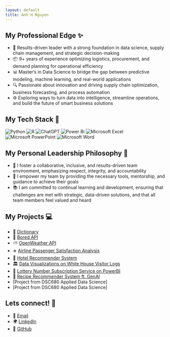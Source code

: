 ```yaml
---
layout: default
title: Anh H Nguyen
---
```


## My Professional Edge ✨
- 🚀 Results-driven leader with a strong foundation in data science, supply chain management, and strategic decision-making<br/>
- 📦 9+ years of experience optimizing logistics, procurement, and demand planning for operational efficiency<br/>
- 📊 Master’s in Data Science to bridge the gap between predictive modeling, machine learning, and real-world applications<br/>
- 🔍 Passionate about innovation and driving supply chain optimization, business forecasting, and process automation<br/>
- ⚙️ Exploring ways to turn data into intelligence, streamline operations, and build the future of smart business solutions<br/>

## My Tech Stack 🥞
![Python](https://img.shields.io/badge/python-3670A0?style=for-the-badge&logo=python&logoColor=ffdd54)
![R](https://img.shields.io/badge/r-%23276DC3.svg?style=for-the-badge&logo=r&logoColor=white)
![ChatGPT](https://img.shields.io/badge/chatGPT-74aa9c?style=for-the-badge&logo=openai&logoColor=white)
![Power Bi](https://img.shields.io/badge/power_bi-F2C811?style=for-the-badge&logo=powerbi&logoColor=black)
![Microsoft Excel](https://img.shields.io/badge/Microsoft_Excel-217346?style=for-the-badge&logo=microsoft-excel&logoColor=white)
![Microsoft PowerPoint](https://img.shields.io/badge/Microsoft_PowerPoint-B7472A?style=for-the-badge&logo=microsoft-powerpoint&logoColor=white)
![Microsoft Word](https://img.shields.io/badge/Microsoft_Word-2B579A?style=for-the-badge&logo=microsoft-word&logoColor=white)

## My Personal Leadership Philosophy 💭
- 🤝 I foster a collaborative, inclusive, and results-driven team environment, emphasizing respect, integrity, and accountability  
- 🌱 I empower my team by providing the necessary tools, mentorship, and guidance to achieve their goals  
- 📚 I am committed to continual learning and development, ensuring that challenges are met with strategic, data-driven solutions, and that all team members feel valued and heard  

## My Projects 💻 
- 📖 [Dictionary](https://github.com/anh-h-nguyen/dictionary)
- 🥱 [Bored API](https://github.com/anh-h-nguyen/bored-api.git)
- ⛅ [OpenWeather API](https://github.com/anh-h-nguyen/open-weather-api.git)
- ✈️ [Airline Passenger Satisfaction Analysis](https://github.com/anh-h-nguyen/airline-passenger-satisfaction-analysis)
- 🏨 [Hotel Recommender System](https://github.com/anh-h-nguyen/hotel-recommender-system)
- 🏛️ [Data Visualizations on White House Visitor Logs](https://github.com/anh-h-nguyen/white-house-visitor-logs.git)
- 🎰 [Lottery Number Subscription Service on PowerBI](https://github.com/anh-h-nguyen/lottery_number_subscription_service.git)
- 🥘 [Recipe Recommender System ft. GenAI](https://github.com/anh-h-nguyen/recipe_recommender_system_ft_genai.git)
- [Project from DSC680 Applied Data Science]
- [Project from DSC680 Applied Data Science]

## Lets connect! 🤝
- 📧 [Email](mailto:anhnguyen824@gmail.com)  
- 🌍 [LinkedIn](https://linkedin.com/in/anhnguyen824)  
- 🐙 [GitHub](https://github.com/anh-h-nguyen) 
